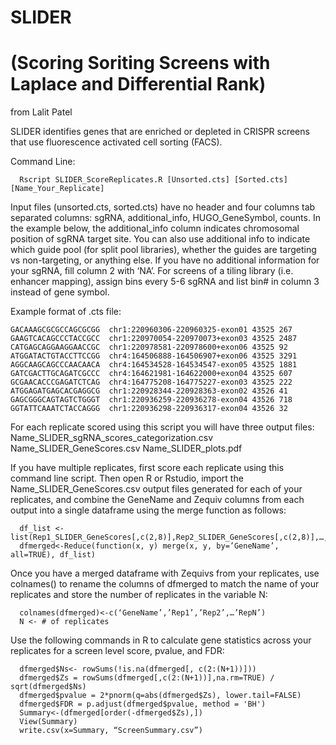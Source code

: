 # SLIDER 
# (Scoring Soriting Screens with Laplace and Differential Rank)
from Lalit Patel

SLIDER identifies genes that are enriched or depleted in CRISPR screens that use fluorescence activated cell sorting (FACS).

Command Line:
```
  Rscript SLIDER_ScoreReplicates.R [Unsorted.cts] [Sorted.cts] [Name_Your_Replicate]
```

Input files (unsorted.cts, sorted.cts) have no header and four columns tab separated columns: sgRNA, additional_info, HUGO_GeneSymbol, counts. In the example below, the additional_info column indicates chromosomal position of sgRNA target site. You can also use additional info to indicate which guide pool (for split pool libraries), whether the guides are targeting vs non-targeting, or anything else. If you have no additional information for your sgRNA, fill column 2 with ‘NA’. For screens of a tiling library (i.e. enhancer mapping), assign bins every 5-6 sgRNA and list bin# in column 3 instead of gene symbol.

Example format of .cts file:
```
GACAAAGCGCGCCAGCGCGG  chr1:220960306-220960325-exon01 43525 267
GAAGTCACAGCCCTACCGCC  chr1:220970054-220970073+exon03 43525 2487
CATGAGCAGGAAGGAACCGC  chr1:220978581-220978600+exon06 43525 92
ATGGATACTGTACCTTCCGG  chr4:164506888-164506907+exon06 43525 3291
AGGCAAGCAGCCCAACAACA  chr4:164534528-164534547-exon05 43525 1881
GATCGACTTGCAGATCGCCC  chr4:164621981-164622000+exon04 43525 607
GCGAACACCCGAGATCTCAG  chr4:164775208-164775227-exon03 43525 222
ATGGAGATGAGCACGAGGCG  chr1:220928344-220928363-exon02 43526 41
GAGCGGGCAGTAGTCTGGGT  chr1:220936259-220936278-exon04 43526 718
GGTATTCAAATCTACCAGGG  chr1:220936298-220936317-exon04 43526 32
```

For each replicate scored using this script you will have three output files:
	Name_SLIDER_sgRNA_scores_categorization.csv
	Name_SLIDER_GeneScores.csv
	Name_SLIDER_plots.pdf

If you have multiple replicates, first score each replicate using this command line script. Then open R or Rstudio, import the Name_SLIDER_GeneScores.csv output files generated for each of your replicates, and combine the GeneName and Zequiv columns from each output into a single dataframe using the merge function as follows:
```
  df_list <-list(Rep1_SLIDER_GeneScores[,c(2,8)],Rep2_SLIDER_GeneScores[,c(2,8)],…,RepN_SLIDER_GeneScores[,c(2,8)])
  dfmerged<-Reduce(function(x, y) merge(x, y, by=’GeneName’, all=TRUE), df_list)
```

Once you have a merged dataframe with Zequivs from your replicates, use colnames() to rename the columns of dfmerged to match the name of your replicates and store the number of replicates in the variable N:
```
  colnames(dfmerged)<-c(‘GeneName’,’Rep1’,’Rep2’,…’RepN’)
  N <- # of replicates
```
Use the following commands in R to calculate gene statistics across your replicates for a screen level score, pvalue, and FDR:
```
  dfmerged$Ns<- rowSums(!is.na(dfmerged[, c(2:(N+1))]))
  dfmerged$Zs = rowSums(dfmerged[,c(2:(N+1))],na.rm=TRUE) / sqrt(dfmerged$Ns)
  dfmerged$pvalue = 2*pnorm(q=abs(dfmerged$Zs), lower.tail=FALSE)
  dfmerged$FDR = p.adjust(dfmerged$pvalue, method = 'BH')
  Summary<-(dfmerged[order(-dfmerged$Zs),])
  View(Summary)
  write.csv(x=Summary, “ScreenSummary.csv”) 
```




